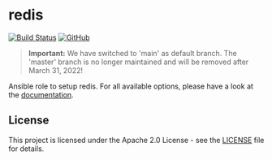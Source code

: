 # redis

[![Build Status](https://drone.owncloud.com/api/badges/owncloud-ansible/redis/status.svg)](https://drone.owncloud.com/owncloud-ansible/redis)
[![GitHub](https://img.shields.io/github/license/owncloud-ansible/redis)](https://github.com/owncloud-ansible/redis/blob/main/LICENSE)

> **Important:** We have switched to 'main' as default branch. The 'master' branch is no longer maintained and will be removed after March 31, 2022!

Ansible role to setup redis. For all available options, please have a look at the [documentation](https://owncloud-ansible.github.io/role/redis/).

## License

This project is licensed under the Apache 2.0 License - see the [LICENSE](LICENSE) file for details.
